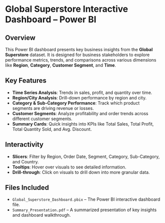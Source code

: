 #  Global Superstore Interactive Dashboard – Power BI

##  Overview
This Power BI dashboard presents key business insights from the **Global Superstore** dataset. It is designed for business stakeholders to explore performance metrics, trends, and comparisons across various dimensions like **Region**, **Category**, **Customer Segment**, and **Time**.

##  Key Features
-  **Time Series Analysis**: Trends in sales, profit, and quantity over time.
-  **Region/City Analysis**: Drill-down performance by region and city.
-  **Category & Sub-Category Performance**: Track which product segments are driving revenue or losses.
-  **Customer Segments**: Analyze profitability and order trends across different customer segments.
-  **Summary Cards**: Quick insights into KPIs like Total Sales, Total Profit, Total Quantity Sold, and Avg. Discount.


##  Interactivity
- **Slicers**: Filter by Region, Order Date, Segment, Category, Sub-Category, and Country.
- **Tooltips**: Hover over visuals to see detailed information.
- **Drill-through**: Click on visuals to drill down into more granular data.

##  Files Included
- `Global_Superstore_Dashboard.pbix` – The Power BI interactive dashboard file.
- `Summary_Presentation.pdf` – A summarized presentation of key insights and dashboard walkthrough.




